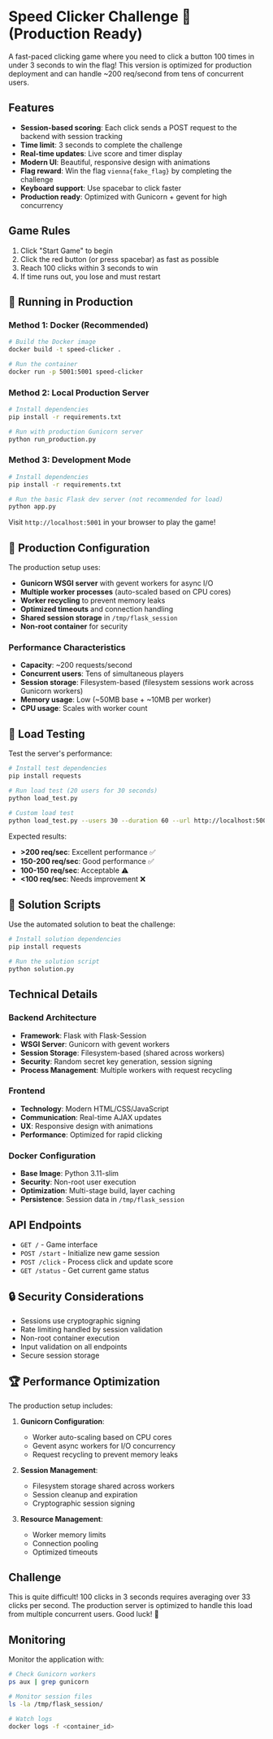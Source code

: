 # Speed Clicker Challenge 🚀 (Production Ready)

A fast-paced clicking game where you need to click a button 100 times in under 3 seconds to win the flag! This version is optimized for production deployment and can handle ~200 req/second from tens of concurrent users.

## Features

- **Session-based scoring**: Each click sends a POST request to the backend with session tracking
- **Time limit**: 3 seconds to complete the challenge
- **Real-time updates**: Live score and timer display
- **Modern UI**: Beautiful, responsive design with animations
- **Flag reward**: Win the flag `vienna{fake_flag}` by completing the challenge
- **Keyboard support**: Use spacebar to click faster
- **Production ready**: Optimized with Gunicorn + gevent for high concurrency

## Game Rules

1. Click "Start Game" to begin
2. Click the red button (or press spacebar) as fast as possible
3. Reach 100 clicks within 3 seconds to win
4. If time runs out, you lose and must restart

## 🚀 Running in Production

### Method 1: Docker (Recommended)

```bash
# Build the Docker image
docker build -t speed-clicker .

# Run the container
docker run -p 5001:5001 speed-clicker
```

### Method 2: Local Production Server

```bash
# Install dependencies
pip install -r requirements.txt

# Run with production Gunicorn server
python run_production.py
```

### Method 3: Development Mode

```bash
# Install dependencies
pip install -r requirements.txt

# Run the basic Flask dev server (not recommended for load)
python app.py
```

Visit `http://localhost:5001` in your browser to play the game!

## 🔧 Production Configuration

The production setup uses:

- **Gunicorn WSGI server** with gevent workers for async I/O
- **Multiple worker processes** (auto-scaled based on CPU cores)
- **Worker recycling** to prevent memory leaks
- **Optimized timeouts** and connection handling
- **Shared session storage** in `/tmp/flask_session`
- **Non-root container** for security

### Performance Characteristics

- **Capacity**: ~200 requests/second
- **Concurrent users**: Tens of simultaneous players
- **Session storage**: Filesystem-based (filesystem sessions work across Gunicorn workers)
- **Memory usage**: Low (~50MB base + ~10MB per worker)
- **CPU usage**: Scales with worker count

## 🧪 Load Testing

Test the server's performance:

```bash
# Install test dependencies
pip install requests

# Run load test (20 users for 30 seconds)
python load_test.py

# Custom load test
python load_test.py --users 30 --duration 60 --url http://localhost:5001
```

Expected results:
- **>200 req/sec**: Excellent performance ✅
- **150-200 req/sec**: Good performance ✅
- **100-150 req/sec**: Acceptable ⚠️
- **<100 req/sec**: Needs improvement ❌

## 🎯 Solution Scripts

Use the automated solution to beat the challenge:

```bash
# Install solution dependencies
pip install requests

# Run the solution script
python solution.py
```

## Technical Details

### Backend Architecture
- **Framework**: Flask with Flask-Session
- **WSGI Server**: Gunicorn with gevent workers
- **Session Storage**: Filesystem-based (shared across workers)
- **Security**: Random secret key generation, session signing
- **Process Management**: Multiple workers with request recycling

### Frontend
- **Technology**: Modern HTML/CSS/JavaScript
- **Communication**: Real-time AJAX updates
- **UX**: Responsive design with animations
- **Performance**: Optimized for rapid clicking

### Docker Configuration
- **Base Image**: Python 3.11-slim
- **Security**: Non-root user execution
- **Optimization**: Multi-stage build, layer caching
- **Persistence**: Session data in `/tmp/flask_session`

## API Endpoints

- `GET /` - Game interface
- `POST /start` - Initialize new game session
- `POST /click` - Process click and update score
- `GET /status` - Get current game status

## 🔒 Security Considerations

- Sessions use cryptographic signing
- Rate limiting handled by session validation
- Non-root container execution
- Input validation on all endpoints
- Secure session storage

## 🏆 Performance Optimization

The production setup includes:

1. **Gunicorn Configuration**:
   - Worker auto-scaling based on CPU cores
   - Gevent async workers for I/O concurrency
   - Request recycling to prevent memory leaks

2. **Session Management**:
   - Filesystem storage shared across workers
   - Session cleanup and expiration
   - Cryptographic session signing

3. **Resource Management**:
   - Worker memory limits
   - Connection pooling
   - Optimized timeouts

## Challenge

This is quite difficult! 100 clicks in 3 seconds requires averaging over 33 clicks per second. The production server is optimized to handle this load from multiple concurrent users. Good luck! 🎯

## Monitoring

Monitor the application with:

```bash
# Check Gunicorn workers
ps aux | grep gunicorn

# Monitor session files
ls -la /tmp/flask_session/

# Watch logs
docker logs -f <container_id>
``` 